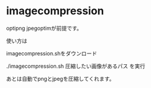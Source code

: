 # imagecompression

optipng jpegoptimが前提です。

使い方は

imagecompression.shをダウンロード

./imagecompression.sh 圧縮したい画像があるパス を実行

あとは自動でpngとjpegを圧縮してくれます。
